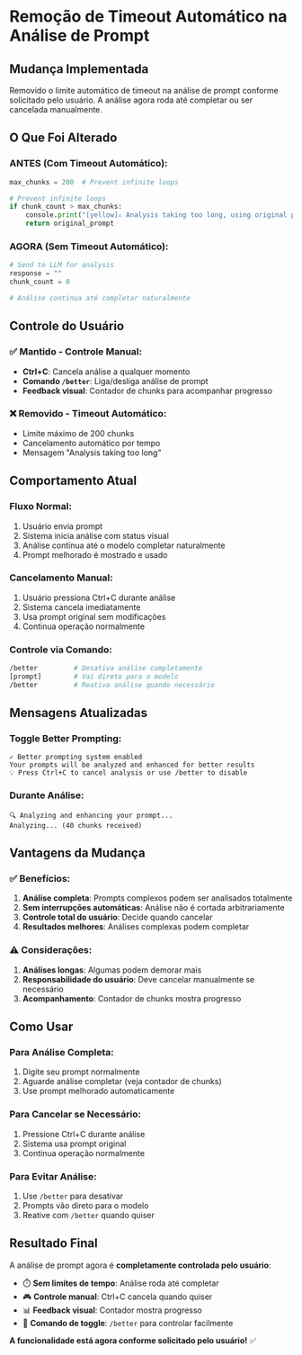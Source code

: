 # Remoção de Timeout Automático na Análise de Prompt

## Mudança Implementada

Removido o limite automático de timeout na análise de prompt conforme solicitado pelo usuário. A análise agora roda até completar ou ser cancelada manualmente.

## O Que Foi Alterado

### **ANTES** (Com Timeout Automático):
```python
max_chunks = 200  # Prevent infinite loops

# Prevent infinite loops
if chunk_count > max_chunks:
    console.print("[yellow]⚠️ Analysis taking too long, using original prompt[/yellow]")
    return original_prompt
```

### **AGORA** (Sem Timeout Automático):
```python
# Send to LLM for analysis
response = ""
chunk_count = 0

# Análise continua até completar naturalmente
```

## Controle do Usuário

### ✅ **Mantido - Controle Manual:**
- **Ctrl+C**: Cancela análise a qualquer momento
- **Comando `/better`**: Liga/desliga análise de prompt
- **Feedback visual**: Contador de chunks para acompanhar progresso

### ❌ **Removido - Timeout Automático:**
- Limite máximo de 200 chunks
- Cancelamento automático por tempo
- Mensagem "Analysis taking too long"

## Comportamento Atual

### **Fluxo Normal:**
1. Usuário envia prompt
2. Sistema inicia análise com status visual
3. Análise continua até o modelo completar naturalmente
4. Prompt melhorado é mostrado e usado

### **Cancelamento Manual:**
1. Usuário pressiona Ctrl+C durante análise
2. Sistema cancela imediatamente
3. Usa prompt original sem modificações
4. Continua operação normalmente

### **Controle via Comando:**
```bash
/better         # Desativa análise completamente
[prompt]        # Vai direto para o modelo
/better         # Reativa análise quando necessário
```

## Mensagens Atualizadas

### **Toggle Better Prompting:**
```
✓ Better prompting system enabled
Your prompts will be analyzed and enhanced for better results
💡 Press Ctrl+C to cancel analysis or use /better to disable
```

### **Durante Análise:**
```
🔍 Analyzing and enhancing your prompt...
Analyzing... (40 chunks received)
```

## Vantagens da Mudança

### ✅ **Benefícios:**
1. **Análise completa**: Prompts complexos podem ser analisados totalmente
2. **Sem interrupções automáticas**: Análise não é cortada arbitrariamente
3. **Controle total do usuário**: Decide quando cancelar
4. **Resultados melhores**: Análises complexas podem completar

### ⚠️ **Considerações:**
1. **Análises longas**: Algumas podem demorar mais
2. **Responsabilidade do usuário**: Deve cancelar manualmente se necessário
3. **Acompanhamento**: Contador de chunks mostra progresso

## Como Usar

### **Para Análise Completa:**
1. Digite seu prompt normalmente
2. Aguarde análise completar (veja contador de chunks)
3. Use prompt melhorado automaticamente

### **Para Cancelar se Necessário:**
1. Pressione Ctrl+C durante análise
2. Sistema usa prompt original
3. Continua operação normalmente

### **Para Evitar Análise:**
1. Use `/better` para desativar
2. Prompts vão direto para o modelo
3. Reative com `/better` quando quiser

## Resultado Final

A análise de prompt agora é **completamente controlada pelo usuário**:

- ⏱️ **Sem limites de tempo**: Análise roda até completar
- 🎮 **Controle manual**: Ctrl+C cancela quando quiser  
- 📊 **Feedback visual**: Contador mostra progresso
- 🔧 **Comando de toggle**: `/better` para controlar facilmente

**A funcionalidade está agora conforme solicitado pelo usuário!** ✅
